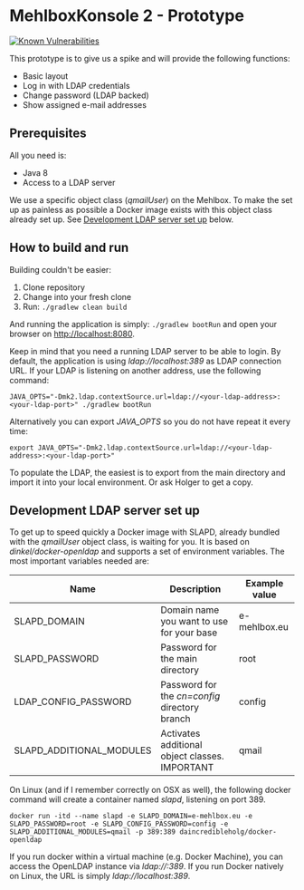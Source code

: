 # MehlboxKonsole 2 - Prototype

[![Known Vulnerabilities](https://snyk.io/test/github/mehlboxkonsole/mk2-prototype/badge.svg)](https://snyk.io/test/github/mehlboxkonsole/mk2-prototype)

This prototype is to give us a spike and will provide the following functions:

* Basic layout
* Log in with LDAP credentials
* Change password (LDAP backed)
* Show assigned e-mail addresses

Prerequisites
---
All you need is:
* Java 8
* Access to a LDAP server

We use a specific object class (_qmailUser_) on the Mehlbox. To make the set up as painless as possible a Docker
image exists with this object class already set up. See [Development LDAP server set up](#development-ldap-server-set-up)
below.

How to build and run
---
Building couldn't be easier:

1. Clone repository
2. Change into your fresh clone
3. Run: `./gradlew clean build`

And running the application is simply: `./gradlew bootRun` and open your browser on [http://localhost:8080](http://localhost:8080).

Keep in mind that you need a running LDAP server to be able to login. By default, the application is using
_ldap://localhost:389_ as LDAP connection URL. If your LDAP is listening on another address, use the following command:
```
JAVA_OPTS="-Dmk2.ldap.contextSource.url=ldap://<your-ldap-address>:<your-ldap-port>" ./gradlew bootRun
```

Alternatively you can export _JAVA_OPTS_ so you do not have repeat it every time:
```
export JAVA_OPTS="-Dmk2.ldap.contextSource.url=ldap://<your-ldap-address>:<your-ldap-port>"
```

To populate the LDAP, the easiest is to export from the main directory and import it into your local environment. Or ask
Holger to get a copy.

Development LDAP server set up
---
To get up to speed quickly a Docker image with SLAPD, already bundled with the _qmailUser_ object class, is waiting for
you. It is based on _dinkel/docker-openldap_ and supports a set of environment variables.
The most important variables needed are:

| Name                     | Description                                    | Example value |
|--------------------------|------------------------------------------------|---------------|
| SLAPD_DOMAIN             | Domain name you want to use for your base      | e-mehlbox.eu  |
| SLAPD_PASSWORD           | Password for the main directory                | root          |
| LDAP_CONFIG_PASSWORD     | Password for the _cn=config_ directory branch  | config        |
| SLAPD_ADDITIONAL_MODULES | Activates additional object classes. IMPORTANT | qmail         |

On Linux (and if I remember correctly on OSX as well), the following docker command will create a container named
_slapd_, listening on port 389.


```
docker run -itd --name slapd -e SLAPD_DOMAIN=e-mehlbox.eu -e SLAPD_PASSWORD=root -e SLAPD_CONFIG_PASSWORD=config -e SLAPD_ADDITIONAL_MODULES=qmail -p 389:389 daincredibleholg/docker-openldap
```

If you run docker within a virtual machine (e.g. Docker Machine), you can access the OpenLDAP instance via
_ldap://<docker-machine-address>:389_. If you run Docker natively on Linux, the URL is simply _ldap://localhost:389_.


